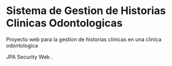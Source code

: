 # Sistema de Gestion de Historias Clinicas Odontologicas
Proyecto web para la gestion de historias clinicas en una clinica odontologica

JPA
Security
Web
.

